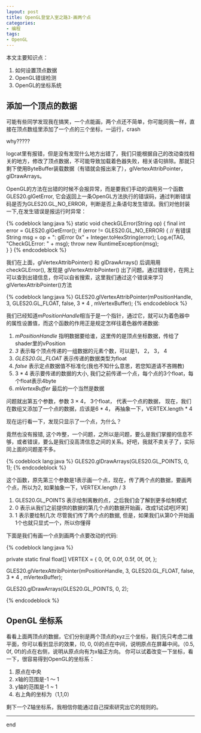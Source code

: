 ```yaml
---
layout: post
title: OpenGL登堂入室之路3-画两个点
categories:
- 编程
tags:
- OpenGL
---
```


本文主要知识点：

1. 如何设置顶点数据
2. OpenGL错误检测
3. OpenGL的坐标系统

## 添加一个顶点的数据

可能有些同学发现我在搞笑，一个点能画，两个点还不简单，你可能同我一样，直接在顶点数组里添加了一个点的三个坐标，一运行，crash  

why?????  

logcat里有报错，但是没有发现什么地方出错了，我们只能根据自己的改动查找相关的地方，修改了顶点数据，不可能导致加载着色器失败，相关语句排除。那就只剩下使用ByteBuffer装载数据（有错就会报出来了），glVertexAttribPointer，glDrawArrays。  

OpenGL的方法在出错的时候不会报异常，而是要我们手动的调用另一个函数 GLES20.glGetError, 它会返回上一条OpenGL方法执行的错误码，通过判断错误码是否为GLES20.GL_NO_ERROR，判断是否上条语句发生错误。我们对他封装一下,在发生错误是报运行时异常：

{% codeblock lang:java %}
static void checkGLError(String op) {
	final int error = GLES20.glGetError();
	if (error != GLES20.GL_NO_ERROR) {  // 有错误
	    String msg = op + ": glError 0x" + Integer.toHexString(error);
	    Log.e(TAG, "CheckGLError: " + msg);
	    throw new RuntimeException(msg);  
	}
}
{% endcodeblock %}

我们在上面，glVertexAttribPointer() 和 glDrawArrays() 后调用用checkGLError(), 发现是 glVertexAttribPointer() 出了问题。通过错误号，在网上可以查到出错信息，你可以自省搜索，这里我们通过这个错误来学习glVertexAttribPointer()方法

{% codeblock lang:java %}
GLES20.glVertexAttribPointer(mPositionHandle, 3, GLES20.GL_FLOAT, false,
                3 * 4 , mVertexBuffer);
{% endcodeblock %}

我们已经知道*mPositionHandle*相当于是一个指针，通过它，就可以为着色器中的属性设置值，而这个函数的作用正是规定怎样往着色器传递数据:

1. *mPositionHandle* 指明数据要给谁，这里传的是顶点坐标数据，传给了shader里的vPosition
2. *3* 表示每个顶点传递的一组数据的元素个数，可以是1， 2， 3， 4
3. *GLES20.GL_FLOAT* 表示传递的数据类型为float
4. *false* 表示定点数据值不标准化(我也不知什么意思，若您知道请不吝赐教)
5. 3 * 4 表示要传递的数据的大小, 我们之前传递一个点，每个点的3个float，每个float表示4byte
6. *mVertexBuffer* 最后的一个当然是数据

问题就出第五个参数，参数 3 × 4， 3个float， 代表一个点的数据， 现在，我们在数组又添加了一个点的数据，应该是6 * 4， 再抽象一下，VERTEX.length * 4

现在运行看一下，发现只显示了一个点，为什么？  

竟然也没有报错, 这个咋整，一个问题，之所以是问题，要么是我们掌握的信息不够，或者错误，要么是我们没高清信息之间的关系。好吧，我就不卖关子了，实际同上面的问题差不多。

{% codeblock lang:java %}
GLES20.glDrawArrays(GLES20.GL_POINTS, 0, 1);
{% endcodeblock %}

这个函数，原先第三个参数是1表示画一个点，现在，传了两个点的数据，要画两个点，所以为2, 如果抽象一下，VERTEX.length / 3

1. GLES20.GL_POINTS 表示绘制离散的点，之后我们会了解到更多绘制模式
2. 0 表示从我们之前提供的数据的第几个点的数据开始画，改成1试试吧[坏笑]
3. 1 表示要绘制几次 尽管我们传了两个点的数据, 但是，如果我们从第0个开始画1个也就只显式一个，所以你懂得

下面是我们有画一个点到画两个点要改动的代码:

{% codeblock lang:java %}

private static final float[] VERTEX = {
    0, 0f, 0.0f,
    0.5f, 0f, 0f,
};

GLES20.glVertexAttribPointer(mPositionHandle, 3, GLES20.GL_FLOAT, false,
                3 * 4 , mVertexBuffer);

GLES20.glDrawArrays(GLES20.GL_POINTS, 0, 2);

{% endcodeblock %}

## OpenGL 坐标系
看看上面两顶点的数据，它们分别是两个顶点的xyz三个坐标，我们先只考虑二维平面，你可以看到显示的效果，(0, 0, 0)的点在中间，说明原点在屏幕中间。（0.5, 0f, 0f)的点在右侧，说明从原点向有为x轴正方向。
你可以试着改变一下坐标，看一下，很容易得到OpenGL的坐标系：
1. 原点在中央
2. x轴的范围是-1 ～ 1
3. y轴的范围是-1 ~ 1
4. 右上角的坐标为（1,1,0）

剩下一个Z轴坐标系，我相信你能通过自己探索研究出它的规则的。

---
end